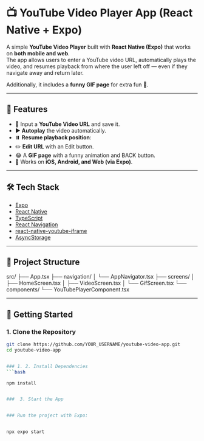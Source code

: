 # 📺 YouTube Video Player App (React Native + Expo)

A simple **YouTube Video Player** built with **React Native (Expo)** that works on **both mobile and web**.  
The app allows users to enter a YouTube video URL, automatically plays the video, and resumes playback from where the user left off — even if they navigate away and return later.  

Additionally, it includes a **funny GIF page** for extra fun 🎉.

---

## 🚀 Features

- 🎥 Input a **YouTube Video URL** and save it.  
- ▶️ **Autoplay** the video automatically.  
- ⏸️ **Resume playback position**: 
- ✏️ **Edit URL** with an Edit button.  
- 😂 A **GIF page** with a funny animation and BACK button.  
- 📱 Works on **iOS, Android, and Web (via Expo)**.  

---

## 🛠️ Tech Stack

- [Expo](https://expo.dev/)  
- [React Native](https://reactnative.dev/)  
- [TypeScript](https://www.typescriptlang.org/)  
- [React Navigation](https://reactnavigation.org/)  
- [react-native-youtube-iframe](https://github.com/LonelyCpp/react-native-youtube-iframe)  
- [AsyncStorage](https://react-native-async-storage.github.io/async-storage/)  

---

## 📂 Project Structure

src/
├── App.tsx
├── navigation/
│ └── AppNavigator.tsx
├── screens/
│ ├── HomeScreen.tsx
│ ├── VideoScreen.tsx
│ └── GifScreen.tsx
└── components/
└── YouTubePlayerComponent.tsx


---

## 🚀 Getting Started

### 1. Clone the Repository
```bash
git clone https://github.com/YOUR_USERNAME/youtube-video-app.git
cd youtube-video-app


### 1. 2. Install Dependencies
```bash

npm install


###  3. Start the App


### Run the project with Expo:


npx expo start


